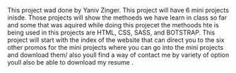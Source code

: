 This project wad done by Yaniv Zinger.
This project will have 6 mini projects inisde.
Those projects will show the methoeds we have learn in class so far and some that was aquired while doing this projecet
the methoods hte is being used in this projects are HTML, CSS, SASS, and BOTSTRAP.
This project will start with the index of the website that can direct you to the six other promos for the mini projects where you can go into the mini projects and download them/
also youll find a way of contact me by variety of option youll also be able to download my resume .

